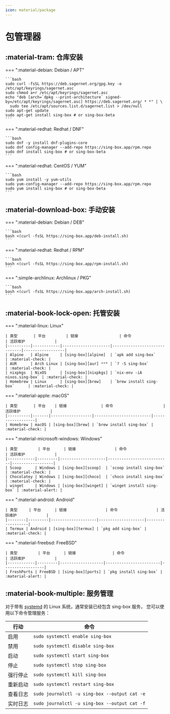 ```yaml
---
icon: material/package
---
```


# 包管理器

## :material-tram: 仓库安装

=== ":material-debian: Debian / APT"

    ```bash
    sudo curl -fsSL https://deb.sagernet.org/gpg.key -o /etc/apt/keyrings/sagernet.asc
    sudo chmod a+r /etc/apt/keyrings/sagernet.asc
    echo "deb [arch=`dpkg --print-architecture` signed-by=/etc/apt/keyrings/sagernet.asc] https://deb.sagernet.org/ * *" | \
      sudo tee /etc/apt/sources.list.d/sagernet.list > /dev/null
    sudo apt-get update
    sudo apt-get install sing-box # or sing-box-beta
    ```

=== ":material-redhat: Redhat / DNF"

    ```bash
    sudo dnf -y install dnf-plugins-core
    sudo dnf config-manager --add-repo https://sing-box.app/rpm.repo
    sudo dnf install sing-box # or sing-box-beta
    ```

=== ":material-redhat: CentOS / YUM"

    ```bash
    sudo yum install -y yum-utils
    sudo yum-config-manager --add-repo https://sing-box.app/rpm.repo
    sudo yum install sing-box # or sing-box-beta
    ```

## :material-download-box: 手动安装

=== ":material-debian: Debian / DEB"

    ```bash
    bash <(curl -fsSL https://sing-box.app/deb-install.sh)
    ```

=== ":material-redhat: Redhat / RPM"

    ```bash
    bash <(curl -fsSL https://sing-box.app/rpm-install.sh)
    ```

=== ":simple-archlinux: Archlinux / PKG"

    ```bash
    bash <(curl -fsSL https://sing-box.app/arch-install.sh)
    ```

## :material-book-lock-open: 托管安装

=== ":material-linux: Linux"

    | 类型       | 平台         | 链接                  | 命令                           | 活跃维护             |
    |----------|------------|---------------------|------------------------------|------------------|
    | Alpine   | Alpine     | [sing-box][alpine]  | `apk add sing-box`           | :material-check: |
    | AUR      | Arch Linux | [sing-box][aur] ᴬᵁᴿ | `? -S sing-box`              | :material-check: |
    | nixpkgs  | NixOS      | [sing-box][nixpkgs] | `nix-env -iA nixos.sing-box` | :material-check: |
    | Homebrew | Linux      | [sing-box][brew]    | `brew install sing-box`      | :material-check: |

=== ":material-apple: macOS"

    | 类型       | 平台    | 链接               | 命令                      | 活跃维护             |
    |----------|-------|------------------|-------------------------|------------------|
    | Homebrew | macOS | [sing-box][brew] | `brew install sing-box` | :material-check: |

=== ":material-microsoft-windows: Windows"

    | 类型         | 平台      | 链接                 | 命令                        | 活跃维护             |
    |------------|---------|--------------------|---------------------------|------------------|
    | Scoop      | Windows | [sing-box][scoop]  | `scoop install sing-box`  | :material-check: |
    | Chocolatey | Windows | [sing-box][choco]  | `choco install sing-box`  | :material-check: |
    | winget     | Windows | [sing-box][winget] | `winget install sing-box` | :material-alert: |

=== ":material-android: Android"

    | 类型     | 平台      | 链接                 | 命令                 | 活跃维护             |
    |--------|---------|--------------------|--------------------|------------------|
    | Termux | Android | [sing-box][termux] | `pkg add sing-box` | :material-check: |

=== ":material-freebsd: FreeBSD"

    | 类型         | 平台      | 链接                | 命令                     | 活跃维护             |
    |------------|---------|-------------------|------------------------|------------------|
    | FreshPorts | FreeBSD | [sing-box][ports] | `pkg install sing-box` | :material-alert: |

## :material-book-multiple: 服务管理

对于带有 [systemd][systemd] 的 Linux 系统，通常安装已经包含 sing-box 服务，
您可以使用以下命令管理服务：

| 行动   | 命令                                            |
|------|-----------------------------------------------|
| 启用   | `sudo systemctl enable sing-box`              |
| 禁用   | `sudo systemctl disable sing-box`             |
| 启动   | `sudo systemctl start sing-box`               |
| 停止   | `sudo systemctl stop sing-box`                |
| 强行停止 | `sudo systemctl kill sing-box`                |
| 重新启动 | `sudo systemctl restart sing-box`             |
| 查看日志 | `sudo journalctl -u sing-box --output cat -e` |
| 实时日志 | `sudo journalctl -u sing-box --output cat -f` |

[alpine]: https://pkgs.alpinelinux.org/packages?name=sing-box

[aur]: https://aur.archlinux.org/packages/sing-box

[nixpkgs]: https://github.com/NixOS/nixpkgs/blob/nixos-unstable/pkgs/tools/networking/sing-box/default.nix

[brew]: https://formulae.brew.sh/formula/sing-box

[choco]: https://chocolatey.org/packages/sing-box

[scoop]: https://github.com/ScoopInstaller/Main/blob/master/bucket/sing-box.json

[winget]: https://github.com/microsoft/winget-pkgs/tree/master/manifests/s/SagerNet/sing-box

[termux]: https://github.com/termux/termux-packages/tree/master/packages/sing-box

[ports]: https://www.freshports.org/net/sing-box

[systemd]: https://systemd.io/
